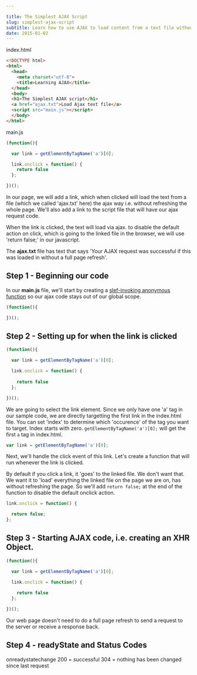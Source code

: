 ```yaml
---

title: The Simplest AJAX Script
slug: simplest-ajax-script
subtitle: Learn how to use AJAX to load content from a text file without refreshing the whole page
date: 2015-01-02
---
```

index.html

```html
<!DOCTYPE html>
<html>
  <head>
    <meta charset="utf-8">
    <title>Learning AJAX</title>
  </head>
  <body>
  <h1>The Simplest AJAX script</h1>
  <a href="ajax.txt">Load Ajax text file</a>
  <script src="main.js"></script>
  </body>
</html>
```

main.js
    
```javascript
(function(){

  var link = getElementByTagName('a')[0];

  link.onclick = function() {
    return false
  };

})(); 
```


In our page, we will add a link, which when clicked will load the text from a file (which we called 'ajax.txt' here) the ajax way i.e. without refreshing the whole page. We'll also add a link to the script file that will have our ajax request code.

When the link is clicked, the text will load via ajax. to disable the default action on click, which is going to the linked file in the browser, we will use 'return false;' in our javascript.

The **ajax.txt** file has text that says 'Your AJAX request was successful if this was loaded in without a full page refresh'.

Step 1 - Beginning our code
---
In our **main.js** file, we'll start by creating a [slef-invoking anonymous function](link-to-related-post) so our ajax code stays out of our global scope.

```javascript
(function(){

})(); 
```
    
Step 2 - Setting up for when the link is clicked
---

```javascript
(function(){

  var link = getElementByTagName('a')[0];

  link.onclick = function() {
  
    return false
  };

})(); 
```
    
We are going to select the link element. Since we only have one 'a' tag in our sample code, we are directly targetting the first link in the index.html file. You can set 'index' to determine which 'occurence' of the tag you want to target. Index starts with zero. `getElementByTagName('a')[0];` will get the first `a` tag in index.html. 
      
```javascript
var link = getElementByTagName('a')[0];
```

Next, we'll handle the click event of this link. Let's create a function that will run whenever the link is clicked.

By default if you click a link, it 'goes' to the linked file. We don't want that. We want it to 'load' everything the linked file on the page we are on, has without refreshing the page. So we'll add `return false;` at the end of the function to disable the default onclick action.

```javascript
link.onclick = function() {

  return false;
};
```
    
Step 3 - Starting AJAX code, i.e. creating an XHR Object.
---

```javascript
(function(){

  var link = getElementByTagName('a')[0];

  link.onclick = function() {
  
    return false
  };

})(); 
```
    
Our web page doesn't need to do a full page refresh to send a request to the server or receive a response back. 


Step 4 - readyState and Status Codes
---
onreadystatechange
200 = successful
304 = nothing has been changed since last request

